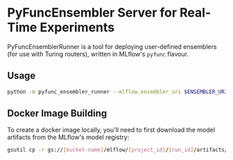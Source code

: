 # PyFuncEnsembler Server for Real-Time Experiments

PyFuncEnsemblerRunner is a tool for deploying user-defined ensemblers (for use with Turing routers), written in 
MLflow's `pyfunc` flavour.

## Usage

```bash
python -m pyfunc_ensembler_runner --mlflow_ensembler_uri $ENSEMBLER_URI
```

## Docker Image Building

To create a docker image locally, you'll need to first download the model artifacts from the MLflow's model registry:
```bash
gsutil cp -r gs://[bucket-name]/mlflow/[project_id]/[run_id]/artifacts/model .
```